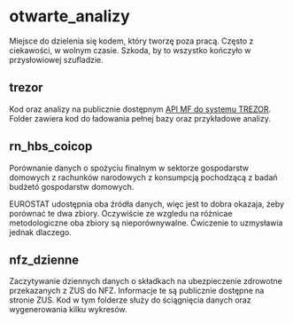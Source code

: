 # otwarte_analizy
Miejsce do dzielenia się kodem, który tworzę poza pracą. Często z ciekawości, w wolnym czasie. Szkoda, by to wszystko kończyło w przysłowiowej szufladzie.

## trezor

Kod oraz analizy na publicznie dostępnym [API MF do systemu TREZOR](https://trezor-api.mf.gov.pl/dev/index.html). Folder zawiera kod do ładowania pełnej bazy oraz przykładowe analizy.

## rn_hbs_coicop

Porównanie danych o spożyciu finalnym w sektorze gospodarstw domowych z rachunków narodowych z konsumpcją pochodzącą z badań budżetó gospodarstw domowych. 

EUROSTAT udostępnia oba źródła danych, więc jest to dobra okazaja, żeby porównać te dwa zbiory. Oczywiście ze wzgledu na różnicae metodologiczne oba zbiory są nieporównywalne. Ćwiczenie to uzmysławia jednak dlaczego. 

## nfz_dzienne

Zaczytywanie dziennych danych o składkach na ubezpieczenie zdrowotne przekazanych z ZUS do NFZ. Informacje te są publicznie dostępne na stronie ZUS. Kod w tym folderze służy do ściągnięcia danych oraz wygenerowania kilku wykresów.
